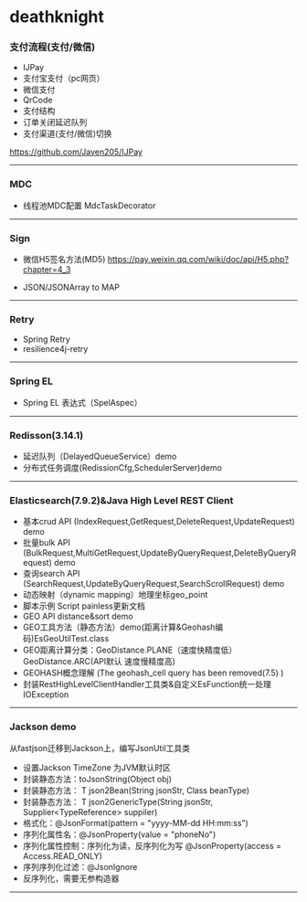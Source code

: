 # deathknight

### 支付流程(支付/微信)

- IJPay
- 支付宝支付（pc网页）
- 微信支付
- QrCode
- 支付结构
- 订单关闭延迟队列
- 支付渠道(支付/微信)切换

https://github.com/Javen205/IJPay

  ----
### MDC 
 - 线程池MDC配置 MdcTaskDecorator
  ----
### Sign
 - 微信H5签名方法(MD5)
https://pay.weixin.qq.com/wiki/doc/api/H5.php?chapter=4_3

- JSON/JSONArray to MAP
 ----
### Retry
- Spring Retry
- resilience4j-retry
 ----
### Spring EL
- Spring EL 表达式（SpelAspec）

 ----

### Redisson(3.14.1)
 - 延迟队列（DelayedQueueService）demo
 - 分布式任务调度(RedissionCfg,SchedulerServer)demo

 ----

###  Elasticsearch(7.9.2)&Java High Level REST Client

 - 基本crud API (IndexRequest,GetRequest,DeleteRequest,UpdateRequest) demo
 - 批量bulk API (BulkRequest,MultiGetRequest,UpdateByQueryRequest,DeleteByQueryRequest) demo
 - 查询search API (SearchRequest,UpdateByQueryRequest,SearchScrollRequest) demo
 - 动态映射（dynamic mapping）地理坐标geo_point
 - 脚本示例 Script painless更新文档
 - GEO API distance&sort demo
 - GEO工具方法（静态方法）demo(距离计算&Geohash编码)EsGeoUtilTest.class
 - GEO距离计算分类：GeoDistance.PLANE（速度快精度低）  GeoDistance.ARC(API默认 速度慢精度高)
 - GEOHASH概念理解 (The geohash_cell query has been removed(7.5) )
 - 封装RestHighLevelClientHandler工具类&自定义EsFunction统一处理IOException
 
 ----
 
###  Jackson demo


从fastjson迁移到Jackson上，编写JsonUtil工具类

- 设置Jackson TimeZone 为JVM默认时区
- 封装静态方法：toJsonString(Object obj) 
- 封装静态方法：<T> T json2Bean(String jsonStr, Class<T> beanType)
- 封装静态方法：<T> T json2GenericType(String jsonStr, Supplier<TypeReference<T>> suppiler)
- 格式化：@JsonFormat(pattern = "yyyy-MM-dd HH:mm:ss")
- 序列化属性名：@JsonProperty(value = "phoneNo")
- 序列化属性控制：序列化为读，反序列化为写 @JsonProperty(access = Access.READ_ONLY) 
- 序列序列化过滤：@JsonIgnore
- 反序列化，需要无参构造器

 ----
